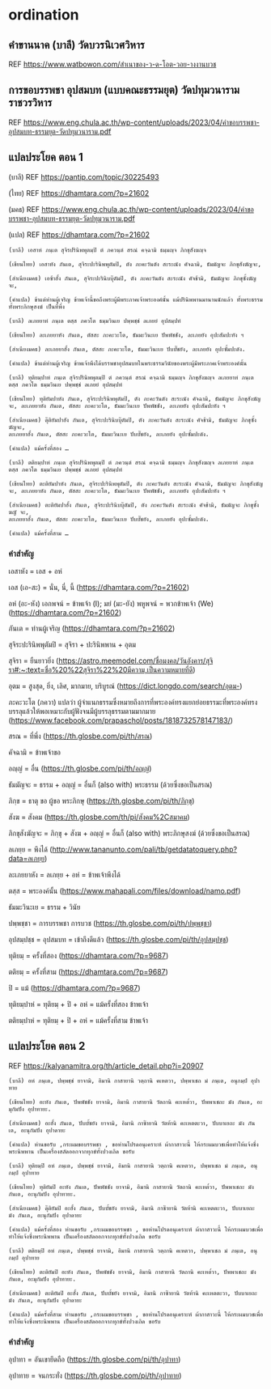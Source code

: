 # ordination

## คำขานนาค (บาลี) วัดบวรนิเวศวิหาร
REF https://www.watbowon.com/สำเนาของ-ว-ด-โอต-วอย-างงานบวช

## การขอบรรพชา อุปสมบท (แบบคณะธรรมยุต) วัดปทุมวนาราม ราชวรวิหาร
REF https://www.eng.chula.ac.th/wp-content/uploads/2023/04/คำขอบรรพชา-อุปสมบท-ธรรมยุต-วัดปทุมวนาราม.pdf

## แปลประโยค ตอน 1

(บาลี) REF https://pantip.com/topic/30225493

(ไทย) REF https://dhamtara.com/?p=21602

(มคธ) REF https://www.eng.chula.ac.th/wp-content/uploads/2023/04/คำขอบรรพชา-อุปสมบท-ธรรมยุต-วัดปทุมวนาราม.pdf

(แปล) REF https://dhamtara.com/?p=21602

```
(บาลี) เอสาหํ ภนฺเต สุจิรปรินิพพุตมฺปิ ตํ ภควนฺตํ สรณํ คจฺฉามิ ธมฺมญฺจ ภิกขุสังฆญฺจ

(เขียนไทย) เอสาหัง ภันเต, สุจิระปะรินิพพุตัมปิ, ตัง ภะคะวันตัง สะระณัง คัจฉามิ, ธัมมัญจะ ภิกขุสังฆัญจะ,

(สำเนียงมคธ) เอซ้าฮั้ง ภันเต, สุจิระปะรินิบบุ๊ตัมปิ, ตัง ภะคะวันตัง สะระณัง คัจช้ามิ, ธัมมัญจะ ภิกขุซั้งฆัญจะ,

(คำแปล) ข้าแต่ท่านผู้เจริญ ข้าพเจ้านี้ขอถึงพระผู้มีพระภาคเจ้าพระองค์นั้น แม้ปรินิพพานมานานนักแล้ว ทั้งพระธรรม ทั้งพระภิกษุสงฆ์ เป็นที่พึ่ง

(บาลี) ลเภยยาหํ ภนฺเต ตสฺส ภควโต ธมฺมวินเย ปพฺพชฺชํ ลเภยยํ อุปสมฺปทํ

(เขียนไทย) ละเภยยาหัง ภันเต, ตัสสะ ภะคะวะโต, ธัมมะวินะเย ปัพพัชชัง, ละเภยยัง อุปะสัมปะทัง ฯ

(สำเนียงมคธ) ละเภยยาฮั้ง ภันเต, ตัสสะ ภะคะวะโต, ธัมมะวินะเย ปับบั๊ชยัง, ละเภยยัง อุปะซั้มปะดัง.

(คำแปล) ข้าแต่ท่านผู้เจริญ ข้าพเจ้าพึงได้บรรพชาอุปสมบทในพระธรรมวินัยของพระผู้มีพระภาคเจ้าพระองค์นั้น

(บาลี) ทุติยมฺปาหํ ภนฺเต สุจิรปรินิพพุตมฺปิ ตํ ภควนฺตํ สรณํ คจฺฉามิ ธมฺมญฺจ ภิกขุสังฆญฺจ ลเภยยาหํ ภนฺเต ตสฺส ภควโต ธมฺมวินเย ปพฺพชฺชํ ลเภยยํ อุปสมฺปทํ

(เขียนไทย) ทุติยัมปาหัง ภันเต, สุจิระปะรินิพพุตัมปิ, ตัง ภะคะวันตัง สะระณัง คัจฉามิ, ธัมมัญจะ ภิกขุสังฆัญจะ, ละเภยยาหัง ภันเต, ตัสสะ ภะคะวะโต, ธัมมะวินะเย ปัพพัชชัง, ละเภยยัง อุปะสัมปะทัง ฯ

(สำเนียงมคธ) ดุ๊ติยัมปาฮัง ภันเต, สุจิระปะรินิบบุ๊ตัมปิ, ตัง ภะคะวันตัง สะระณัง คัจช้ามิ, ธัมมัญจะ ภิกขุซั้งฆัญจะ,
ละเภยยาฮั้ง ภันเต, ตัสสะ ภะคะวะโต, ธัมมะวินะเย ปับบั๊ชยัง, ละเภยยัง อุปะซั้มปะดัง.

(คำแปล) แม้ครั้งที่สอง …

(บาลี) ตติยมฺปาหํ ภนฺเต สุจิรปรินิพพุตมฺปิ ตํ ภควนฺตํ สรณํ คจฺฉามิ ธมฺมญฺจ ภิกขุสังฆญฺจ ลเภยยาหํ ภนฺเต ตสฺส ภควโต ธมฺมวินเย ปพฺพชฺชํ ลเภยยํ อุปสมฺปทํ

(เขียนไทย) ตะติยัมปาหัง ภันเต, สุจิระปะรินิพพุตัมปิ, ตัง ภะคะวันตัง สะระณัง คัจฉามิ, ธัมมัญจะ ภิกขุสังฆัญจะ, ละเภยยาหัง ภันเต, ตัสสะ ภะคะวะโต, ธัมมะวินะเย ปัพพัชชัง, ละเภยยัง อุปะสัมปะทัง ฯ

(สำเนียงมคธ) ตะติยัมปาฮั้ง ภันเต, สุจิระปะรินิบบุ๊ตัมปิ, ตัง ภะคะวันตัง สะระณัง คัจช้ามิ, ธัมมัญจะ ภิกขุซั้งฆญั จะ,
ละเภยยาฮั้ง ภันเต, ตัสสะ ภะคะวะโต, ธัมมะวินะเย ปับบั๊ชยัง, ละเภยยัง อุปะซั้มปะดัง.

(คำแปล) แม้ครั้งที่สาม …

```

### คำสำคัญ

เอสาหัง = เอส + อหํ

เอส (เอ-สะ) = นั่น, นี่, นี้ (https://dhamtara.com/?p=21602)

อหํ (อะ-หัง) เอกพจน์ = ข้าพเจ้า (I); มยํ (มะ-ยัง) พหูพจน์ = พวกข้าพเจ้า (We) (https://dhamtara.com/?p=21602)

ภันเต = ท่านผู้เจริญ (https://dhamtara.com/?p=21602)

สุจิระปะรินิพพุตัมปิ = สุจิรา + ปะรินิพพาน + อุตม

สุจิรา = ยืนยาวยิ่ง (https://astro.meemodel.com/ชื่อมงคล/วันอังคาร/สุจิรา#:~:text=ชื่อ%20%22สุจิรา%22%20มีความ,เป็นความหมายที่ดี)

อุตม = สูงสุด, ยิ่ง, เลิศ, มากมาย, บริบูรณ์ (https://dict.longdo.com/search/อุตม-)

ภะคะวะโต (ภควา) แปลว่า ผู้จำแนกธรรมซึ่งหมายถึงการที่พระองค์ทรงแยกย่อยธรรมะที่พระองค์ทรงบรรลุแล้วให้พอเหมาะกับผู้ฟังจนมีผู้บรรลุธรรมตามมากมาย (https://www.facebook.com/prapaschol/posts/1818732578147183/) 

สรณ = ที่พึ่ง (https://th.glosbe.com/pi/th/สรณ)

คัจฉามิ = ข้าพเจ้าขอ 

อญฺญํ = อื่น (https://th.glosbe.com/pi/th/อญฺญํ)

ธัมมัญจะ = ธรรม + อญฺญํ = อื่นก็ (also with) พระธรรม (ด้วยซึ่งขอเป็นสรณ)

ภิกฺข = ธาตุ ขอ ผู้ขอ พระภิกษุ (https://th.glosbe.com/pi/th/ภิกฺขุ)

สังฆ = สังคม (https://th.glosbe.com/th/pi/สังคม%2Cสมาคม)

ภิกขุสังฆัญจะ = ภิกฺขุ + สังฆ + อญฺญํ = อื่นก็ (also with) พระภิกษุสงฆ์ (ด้วยซึ่งขอเป็นสรณ)

ลเภยฺย = พึงได้ (http://www.tananunto.com/pali/tb/getdatatoquery.php?data=ลเภยฺย)

ละเภยยาหัง = ลเภยฺย + อหํ = ข้าพเจ้าพึงได้

ตสฺส = พระองค์นั้น (https://www.mahapali.com/files/download/namo.pdf)

ธัมมะวินะเย = ธรรม + วินัย

ปพฺพชฺชา = การบรรพชา  การบวช (https://th.glosbe.com/pi/th/ปพฺพชฺชา)

อุปสมฺปชฺช = อุปสมบท = เข้าถึงดีแล้ว (https://th.glosbe.com/pi/th/อุปสมฺปชฺช)

ทุติยมฺ = ครั้งที่สอง (https://dhamtara.com/?p=9687)

ตติยมฺ = ครั้งที่สาม (https://dhamtara.com/?p=9687)

ปิ = แม้ (https://dhamtara.com/?p=9687)

ทุติยมฺปาหํ = ทุติยมฺ + ปิ + อหํ = แม้ครั้งที่สอง ข้าพเจ้า

ตติยมฺปาหํ = ทุติยมฺ + ปิ + อหํ = แม้ครั้งที่สาม ข้าพเจ้า

## แปลประโยค ตอน 2

REF https://kalyanamitra.org/th/article_detail.php?i=20907

```
(บาลี) อหํ ภนฺเต, ปพฺพชฺชํ ยาจามิ, อิมานิ กาสายานิ วตฺถานิ คเหตวา, ปพฺพาเชถ มํ ภนฺเต, อนุกมฺปํ อุปาทาย

(เขียนไทย) อะหัง ภันเต, ปัพพัชชัง ยาจามิ, อิมานิ กาสายานิ วัตถานิ คะเหต๎วา, ปัพพาเชถะ มัง ภันเต, อะมุกัมปัง อุปาทายะ.

(สำเนียงมคธ) อะฮั้ง ภันเต, ปับบั้ชยัง ยาจามิ, อิมานิ กาซ๊ายานิ วัตท้านิ คะเหตตะวา, ปับบาเยถะ มัง ภันเต, อะนุกัมปัง อุปาดายะ

(คำแปล) ท่านขอรับ ,กระผมขอบรรพชา , ขอท่านโปรดอนุเคราะห์ ผ้ากาสาวะนี้ ให้กระผมบวชเพื่อทำให้แจ้งซึ่งพระนิพพาน เป็นเครื่องสลัดออกจากทุกข์ทั้งปวงเถิด ขอรับ

(บาลี) ทุติยมฺปิ อหํ ภนฺเต, ปพฺพชฺชํ ยาจามิ, อิมานิ กาสายานิ วตฺถานิ คเหตวา, ปพฺพาเชถ มํ ภนฺเต, อนุกมฺปํ อุปาทาย

(เขียนไทย) ทุติยัมปิ อะหัง ภันเต, ปัพพัชชัง ยาจามิ, อิมานิ กาสายานิ วัตถานิ คะเหต๎วา, ปัพพาเชถะ มัง ภันเต, อะนุกัมปัง อุปาทายะ.

(สำเนียงมคธ) ดุ๊ติยัมปิ อะฮั้ง ภันเต, ปับบั้ชยัง ยาจามิ, อิมานิ กาซ๊ายานิ วัตท้านิ คะเหตตะวา, ปับบาเยถะ มัง ภันเต, อะนุกัมปัง อุปาดายะ

(คำแปล) แม้ครั้งที่สอง ท่านขอรับ ,กระผมขอบรรพชา , ขอท่านโปรดอนุเคราะห์ ผ้ากาสาวะนี้ ให้กระผมบวชเพื่อทำให้แจ้งซึ่งพระนิพพาน เป็นเครื่องสลัดออกจากทุกข์ทั้งปวงเถิด ขอรับ

(บาลี) ตติยมฺปิ อหํ ภนฺเต, ปพฺพชฺชํ ยาจามิ, อิมานิ กาสายานิ วตฺถานิ คเหตวา, ปพฺพาเชถ มํ ภนฺเต, อนุกมฺปํ อุปาทาย

(เขียนไทย) ตะติยัมปิ อะหัง ภันเต, ปัพพัชชัง ยาจามิ, อิมานิ กาสายานิ วัตถานิ คะเหต๎วา, ปัพพาเชถะ มัง ภันเต, อะมุกัมปัง อุปาทายะ.

(สำเนียงมคธ) ตะติยัมปิ อะฮั้ง ภันเต, ปับบั้ชยัง ยาจามิ, อิมานิ กาซ๊ายานิ วัตท้านิ คะเหตตะวา, ปับบาเยถะ มัง ภันเต, อะนุกัมปัง อุปาดายะ

(คำแปล) แม้ครั้งที่สาม ท่านขอรับ ,กระผมขอบรรพชา , ขอท่านโปรดอนุเคราะห์ ผ้ากาสาวะนี้ ให้กระผมบวชเพื่อทำให้แจ้งซึ่งพระนิพพาน เป็นเครื่องสลัดออกจากทุกข์ทั้งปวงเถิด ขอรับ

```

### คำสำคัญ

อุปาทา = อันเขายึดถือ (https://th.glosbe.com/pi/th/อุปาทา)

อุปาทาย = จนกระทั่ง (https://th.glosbe.com/pi/th/อุปาทาย)


     
